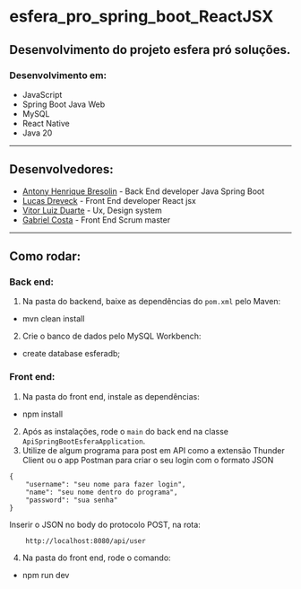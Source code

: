 # esfera_pro_spring_boot_ReactJSX

## Desenvolvimento do projeto esfera pró soluções.

### Desenvolvimento em:
- JavaScript
- Spring Boot Java Web
- MySQL
- React Native
- Java 20

---

## Desenvolvedores:

- [Antony Henrique Bresolin](https://github.com/antonybresolin) - Back End developer Java Spring Boot
- [Lucas Dreveck](https://github.com/Lucas-Dreveck) - Front End developer React jsx 
- [Vitor Luiz Duarte](https://github.com/ctrlVi) - Ux, Design system
- [Gabriel Costa](https://github.com/gabrielscostaa) - Front End Scrum master 


---

## Como rodar:

### Back end:
1. Na pasta do backend, baixe as dependências do `pom.xml` pelo Maven:
- mvn clean install

2. Crie o banco de dados pelo MySQL Workbench:
- create database esferadb;

### Front end:
1. Na pasta do front end, instale as dependências:
- npm install
2. Após as instalações, rode o `main` do back end na classe `ApiSpringBootEsferaApplication`.
3. Utilize de algum programa para post em API como a extensão Thunder Client ou o app Postman para criar o seu login com o formato JSON
```
{
    "username": "seu nome para fazer login",
    "name": "seu nome dentro do programa",
    "password": "sua senha"
}
```
Inserir o JSON no body do protocolo POST, na rota:
```
    http://localhost:8080/api/user
```
4. Na pasta do front end, rode o comando:
- npm run dev

